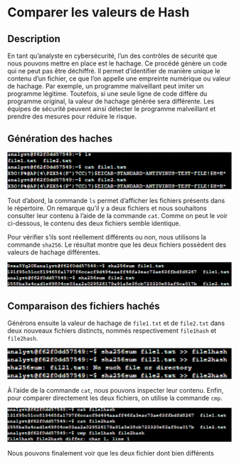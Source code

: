 # Comparer les valeurs de Hash
## Description

En tant qu’analyste en cybersécurité, l’un des contrôles de sécurité que nous pouvons mettre en place est le hachage. Ce procédé génère un code qui ne peut pas être déchiffré. Il permet d’identifier de manière unique le contenu d’un fichier, ce que l’on appelle une empreinte numérique ou valeur de hachage. Par exemple, un programme malveillant peut imiter un programme légitime. Toutefois, si une seule ligne de code diffère du programme original, la valeur de hachage générée sera différente. Les équipes de sécurité peuvent ainsi détecter le programme malveillant et prendre des mesures pour réduire le risque.

## Génération des haches

![image](5.4-LesDeuxFichierAComparer.png)

Tout d’abord, la commande `ls` permet d’afficher les fichiers présents dans le répertoire. On remarque qu’il y a deux fichiers et nous souhaitons consulter leur contenu à l’aide de la commande `cat`. Comme on peut le voir ci-dessous, le contenu des deux fichiers semble identique.

Pour vérifier s’ils sont réellement différents ou non, nous utilisons la commande `sha256`. Le résultat montre que les deux fichiers possèdent des valeurs de hachage différentes.

![image](5.4-DifferenceDejaVisible.png)

## Comparaison des fichiers hachés

Générons ensuite la valeur de hachage de `file1.txt` et de `file2.txt` dans deux nouveaux fichiers distincts, nommés respectivement `file1hash` et `file2hash`.

![image](5.4-GenerationHashNouveauFichier.png)

À l’aide de la commande `cat`, nous pouvons inspecter leur contenu. Enfin, pour comparer directement les deux fichiers, on utilise la commande `cmp`.

![image](5.4-ComparaisonFinale.png)

Nous pouvons finalement voir que les deux fichier dont bien différents

